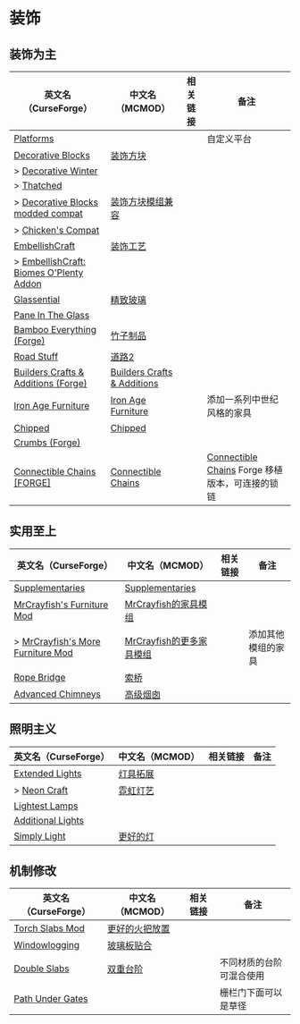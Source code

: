 # 装饰

## 装饰为主

| 英文名（CurseForge）                                                                                                        | 中文名（MCMOD）                                                     | 相关链接 | 备注                                                                                                               |
| --------------------------------------------------------------------------------------------------------------------------- | ------------------------------------------------------------------- | -------- | ------------------------------------------------------------------------------------------------------------------ |
| [Platforms](https://www.curseforge.com/minecraft/mc-mods/platforms)                                                         |                                                                     |          | 自定义平台                                                                                                         |
| [Decorative Blocks](https://www.curseforge.com/minecraft/mc-mods/decorative-blocks)                                         | [装饰方块](https://www.mcmod.cn/class/2900.html)                    |          |                                                                                                                    |
| > [Decorative Winter](https://www.curseforge.com/minecraft/mc-mods/decorative-winter)                                       |                                                                     |          |                                                                                                                    |
| > [Thatched](https://www.curseforge.com/minecraft/mc-mods/thatched)                                                         |                                                                     |          |                                                                                                                    |
| > [Decorative Blocks modded compat](https://www.curseforge.com/minecraft/mc-mods/decorative-blocks-modded-compat)           | [装饰方块模组兼容](https://www.mcmod.cn/class/4993.html)            |          |                                                                                                                    |
| > [Chicken's Compat](https://www.curseforge.com/minecraft/mc-mods/chickens-compat)                                          |                                                                     |          |                                                                                                                    |
| [EmbellishCraft](https://www.curseforge.com/minecraft/mc-mods/embellishcraft)                                               | [装饰工艺](https://www.mcmod.cn/class/3001.html)                    |          |                                                                                                                    |
| > [EmbellishCraft: Biomes O'Plenty Addon](https://www.curseforge.com/minecraft/mc-mods/embellishcraft-biomes-oplenty-addon) |                                                                     |          |                                                                                                                    |
| [Glassential](https://www.curseforge.com/minecraft/mc-mods/glassential)                                                     | [精致玻璃](https://www.mcmod.cn/class/1769.html)                    |          |                                                                                                                    |
| [Pane In The Glass](https://www.curseforge.com/minecraft/mc-mods/pane-in-the-glass)                                         |                                                                     |          |                                                                                                                    |
| [Bamboo Everything (Forge)](https://www.curseforge.com/minecraft/mc-mods/bamboo-everything-forge)                           | [竹子制品](https://www.mcmod.cn/class/1819.html)                    |          |                                                                                                                    |
| [Road Stuff](https://www.curseforge.com/minecraft/mc-mods/road-stuff)                                                       | [道路2](https://www.mcmod.cn/class/1418.html)                       |          |                                                                                                                    |
| [Builders Crafts & Additions (Forge)](https://www.curseforge.com/minecraft/mc-mods/buildersaddition)                        | [Builders Crafts & Additions](https://www.mcmod.cn/class/3664.html) |          |                                                                                                                    |
| [Iron Age Furniture](https://www.curseforge.com/minecraft/mc-mods/ironagefurniture)                                         | [Iron Age Furniture](https://www.mcmod.cn/class/6278.html)          |          | 添加一系列中世纪风格的家具                                                                                         |
| [Chipped](https://www.curseforge.com/minecraft/mc-mods/chipped)                                                             | [Chipped](https://www.mcmod.cn/class/4726.html)                     |          |                                                                                                                    |
| [Crumbs (Forge)](https://www.curseforge.com/minecraft/mc-mods/crumbs)                                                       |                                                                     |          |                                                                                                                    |
| [Connectible Chains [FORGE]](https://www.curseforge.com/minecraft/mc-mods/connectible-chains-forge)                         | [Connectible Chains](https://www.mcmod.cn/class/6259.html)          |          | [Connectible Chains](https://www.curseforge.com/minecraft/mc-mods/connectible-chains) Forge 移植版本，可连接的锁链 |

## 实用至上

| 英文名（CurseForge）                                                                                            | 中文名（MCMOD）                                                  | 相关链接 | 备注               |
| --------------------------------------------------------------------------------------------------------------- | ---------------------------------------------------------------- | -------- | ------------------ |
| [Supplementaries](https://www.curseforge.com/minecraft/mc-mods/supplementaries)                                 | [Supplementaries](https://www.mcmod.cn/class/3555.html)          |          |                    |
| [MrCrayfish's Furniture Mod](https://www.curseforge.com/minecraft/mc-mods/mrcrayfish-furniture-mod)             | [MrCrayfish的家具模组](https://www.mcmod.cn/class/263.html)      |          |                    |
| > [MrCrayfish's More Furniture Mod](https://www.curseforge.com/minecraft/mc-mods/mrcrayfish-more-furniture-mod) | [MrCrayfish的更多家具模组](https://www.mcmod.cn/class/4554.html) |          | 添加其他模组的家具 |
| [Rope Bridge](https://www.curseforge.com/minecraft/mc-mods/rope-bridge)                                         | [索桥](https://www.mcmod.cn/class/1609.html)                     |          |                    |
| [Advanced Chimneys](https://www.curseforge.com/minecraft/mc-mods/advanced-chimneys)                             | [高级烟囱](https://www.mcmod.cn/class/1437.html)                 |          |                    |

## 照明主义

| 英文名（CurseForge）                                                                | 中文名（MCMOD）                                  | 相关链接 | 备注 |
| ----------------------------------------------------------------------------------- | ------------------------------------------------ | -------- | ---- |
| [Extended Lights](https://www.curseforge.com/minecraft/mc-mods/extended-lights-mod) | [灯具拓展](https://www.mcmod.cn/class/2868.html) |          |      |
| > [Neon Craft](https://www.curseforge.com/minecraft/mc-mods/neon-craft-mod)         | [霓虹灯艺](https://www.mcmod.cn/class/2876.html) |          |      |
| [Lightest Lamps](https://www.curseforge.com/minecraft/mc-mods/lightest-lamps)       |                                                  |          |      |
| [Additional Lights](https://www.curseforge.com/minecraft/mc-mods/additional-lights) |                                                  |          |      |
| [Simply Light](https://www.curseforge.com/minecraft/mc-mods/simply-light)           | [更好的灯](https://www.mcmod.cn/class/2318.html) |          |      |

## 机制修改

| 英文名（CurseForge）                                                              | 中文名（MCMOD）                                        | 相关链接 | 备注                     |
| --------------------------------------------------------------------------------- | ------------------------------------------------------ | -------- | ------------------------ |
| [Torch Slabs Mod](https://www.curseforge.com/minecraft/mc-mods/torchslabs-mod)    | [更好的火把放置](https://www.mcmod.cn/class/2579.html) |          |                          |
| [Windowlogging](https://www.curseforge.com/minecraft/mc-mods/windowlogging)       | [玻璃板贴合](https://www.mcmod.cn/class/3354.html)     |          |                          |
| [Double Slabs](https://www.curseforge.com/minecraft/mc-mods/double-slabs)         | [双重台阶](https://www.mcmod.cn/class/3328.html)       |          | 不同材质的台阶可混合使用 |
| [Path Under Gates](https://www.curseforge.com/minecraft/mc-mods/path-under-gates) |                                                        |          | 栅栏门下面可以是草径     |
